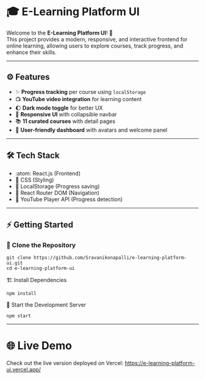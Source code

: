 # :mortar_board: E-Learning Platform UI

Welcome to the **E-Learning Platform UI**! :rocket:  
This project provides a modern, responsive, and interactive frontend for online learning, allowing users to explore courses, track progress, and enhance their skills.

---

## :gear: Features

- :sparkles: **Progress tracking** per course using `localStorage`
- :tv: **YouTube video integration** for learning content
- :moon: **Dark mode toggle** for better UX
- :iphone: **Responsive UI** with collapsible navbar
- :books: **11 curated courses** with detail pages
- :bust_in_silhouette: **User-friendly dashboard** with avatars and welcome panel

---

## :hammer_and_wrench: Tech Stack

- :atom: React.js (Frontend)
- :nail_care: CSS (Styling)
- :file_folder: LocalStorage (Progress saving)
- :page_facing_up: React Router DOM (Navigation)
- :movie_camera: YouTube Player API (Progress detection)

---

## :zap: Getting Started

### :floppy_disk: Clone the Repository

```
git clone https://github.com/Sravanikonapalli/e-learning-platform-ui.git
cd e-learning-platform-ui
```
:building_construction: Install Dependencies
```
npm install
```

:rocket: Start the Development Server
```
npm start
```
----
# :globe_with_meridians: Live Demo
Check out the live version deployed on Vercel:
https://e-learning-platform-ui.vercel.app/